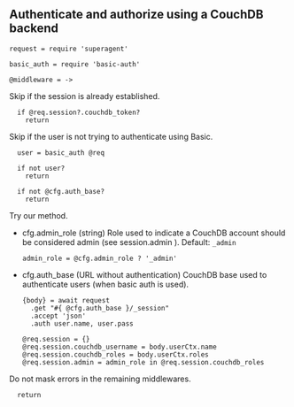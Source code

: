 Authenticate and authorize using a CouchDB backend
--------------------------------------------------

    request = require 'superagent'

    basic_auth = require 'basic-auth'

    @middleware = ->

Skip if the session is already established.

      if @req.session?.couchdb_token?
        return

Skip if the user is not trying to authenticate using Basic.

      user = basic_auth @req

      if not user?
        return

      if not @cfg.auth_base?
        return

Try our method.

* cfg.admin_role (string) Role used to indicate a CouchDB account should be considered admin (see session.admin ). Default: `_admin`

      admin_role = @cfg.admin_role ? '_admin'

* cfg.auth_base (URL without authentication) CouchDB base used to authenticate users (when basic auth is used).

      {body} = await request
        .get "#{ @cfg.auth_base }/_session"
        .accept 'json'
        .auth user.name, user.pass

      @req.session = {}
      @req.session.couchdb_username = body.userCtx.name
      @req.session.couchdb_roles = body.userCtx.roles
      @req.session.admin = admin_role in @req.session.couchdb_roles

Do not mask errors in the remaining middlewares.

      return
